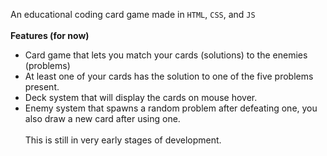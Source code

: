 An educational coding card game made in `HTML`, `CSS`, and `JS`
<br></br>
<b>Features (for now)</b>
- Card game that lets you match your cards (solutions) to the enemies (problems)
- At least one of your cards has the solution to one of the five problems present.
- Deck system that will display the cards on mouse hover.
- Enemy system that spawns a random problem after defeating one, you also draw a new card after using one.
<br></br>
This is still in very early stages of development.
